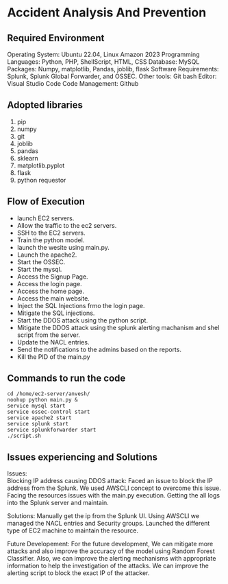 # Accident Analysis And Prevention
## Required Environment
  Operating System: Ubuntu 22.04, Linux Amazon 2023​
  Programming Languages: Python, PHP, ShellScript, HTML, CSS​
  Database: MySQL​
  Packages: Numpy, matplotlib, Pandas, joblib, flask​
  Software Requirements: Splunk, Splunk Global Forwarder, and OSSEC.​
  Other tools: Git bash​
  Editor: Visual Studio Code​
  Code Management: Github​
    
## Adopted libraries  
  1. pip
  2. numpy
  3. git
  4. joblib
  5. pandas
  6. sklearn
  7. matplotlib.pyplot
  8. flask
  9. python requestor
## Flow of Execution
  * launch EC2 servers.
  * Allow the traffic to the ec2 servers.
  * SSH to the EC2 servers.
  * Train the python model.
  * launch the wesite using main.py.
  * Launch the apache2.
  * Start the OSSEC.
  * Start the mysql.
  * Access the Signup Page.
  * Access the login page.
  * Access the home page.
  * Access the main website.
  * Inject the SQL Injections frmo the login page.
  * Mitigate the SQL injections.
  * Start the DDOS attack using the python script.
  * Mitigate the DDOS attack using the splunk alerting machanism and shel script from the server.
  * Update the NACL entries.
  * Send the notifications to the admins based on the reports.
  * Kill the PID of the main.py

 ## Commands to run the code  
 ```
 cd /home/ec2-server/anvesh/
 noohup python main.py &  
 service mysql start
 service ossec-control start
 service apache2 start
 service splunk start
 service splunkforwarder start  
 ./script.sh
 ```  
 ## Issues experiencing and Solutions  
Issues:  
Blocking IP address causing DDOS attack:​
Faced an issue to block the IP address from the Splunk. We used AWSCLI concept to overcome this issue.​
Facing the resources issues with the main.py execution.​
Getting the all logs into the Splunk server and maintain.​

Solutions:
Manually get the ip from the Splunk UI.
Using AWSCLI we managed the NACL entries and Security groups.
Launched the different type of EC2 machine to maintain the resource.

Future Developement:
For the future development, We can mitigate more attacks and also improve the accuracy of the model using Random Forest Classifier.​
Also, we can improve the alerting mechanisms with appropriate information to help the investigation of the attacks.​
We can improve the alerting script to block the exact IP of the attacker.​

